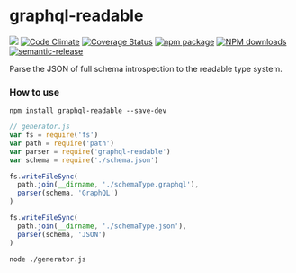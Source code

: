 # graphql-readable

[![](https://img.shields.io/travis/tsingchao/graphql-readable.svg)](https://travis-ci.org/tsingchao/graphql-readable)
[![Code Climate](https://codeclimate.com/github/tsingchao/graphql-readable/badges/gpa.svg)](https://codeclimate.com/github/tsingchao/graphql-readable)
[![Coverage Status](https://coveralls.io/repos/github/tsingchao/graphql-readable/badge.svg?branch=master)](https://coveralls.io/github/tsingchao/graphql-readable?branch=master)
[![npm package](https://img.shields.io/npm/v/graphql-readable.svg)](https://www.npmjs.org/package/graphql-readable)
[![NPM downloads](http://img.shields.io/npm/dm/graphql-readable.svg)](https://npmjs.org/package/graphql-readable)
[![semantic-release](https://img.shields.io/badge/%20%20%F0%9F%93%A6%F0%9F%9A%80-semantic--release-e10079.svg)](https://github.com/tsingchao/graphql-readable)

Parse the JSON of full schema introspection to the readable type system.

### How to use

``` shell
npm install graphql-readable --save-dev
```

``` javascript
// generator.js
var fs = require('fs')
var path = require('path')
var parser = require('graphql-readable')
var schema = require('./schema.json')

fs.writeFileSync(
  path.join(__dirname, './schemaType.graphql'),
  parser(schema, 'GraphQL')
)

fs.writeFileSync(
  path.join(__dirname, './schemaType.json'),
  parser(schema, 'JSON')
)
```

``` shell
node ./generator.js
```
